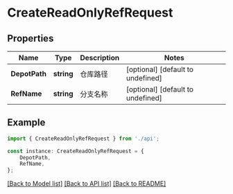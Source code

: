# CreateReadOnlyRefRequest


## Properties

Name | Type | Description | Notes
------------ | ------------- | ------------- | -------------
**DepotPath** | **string** | 仓库路径 | [optional] [default to undefined]
**RefName** | **string** | 分支名称 | [optional] [default to undefined]

## Example

```typescript
import { CreateReadOnlyRefRequest } from './api';

const instance: CreateReadOnlyRefRequest = {
    DepotPath,
    RefName,
};
```

[[Back to Model list]](../README.md#documentation-for-models) [[Back to API list]](../README.md#documentation-for-api-endpoints) [[Back to README]](../README.md)
